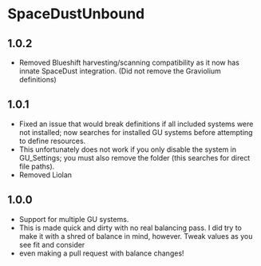 # SpaceDustUnbound

## 1.0.2

* Removed Blueshift harvesting/scanning compatibility as it now has innate SpaceDust integration. (Did not remove the Graviolium definitions)

## 1.0.1

* Fixed an issue that would break definitions if all included systems were not installed; now searches for installed GU systems before attempting to define resources.
* This unfortunately does not work if you only disable the system in GU_Settings; you must also remove the folder (this searches for direct file paths).
* Removed Liolan

## 1.0.0

* Support for multiple GU systems.
* This is made quick and dirty with no real balancing pass. I did try to make it with a shred of balance in mind, however. Tweak values as you see fit and consider
* even making a pull request with balance changes!
